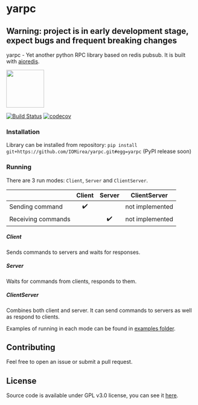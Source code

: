 # yarpc

## Warning: project is in early development stage, expect bugs and frequent breaking changes

yarpc - Yet another python RPC library based on redis pubsub. It is built with [aioredis](https://github.com/aio-libs/aioredis).

<img src="https://raw.githubusercontent.com/IOMirea/yarpc/master/docs/logo.png" height="100">

[![Build Status](https://travis-ci.org/IOMirea/yarpc.svg?branch=master)](https://travis-ci.org/IOMirea/yarpc)
[![codecov](https://codecov.io/gh/IOMirea/yarpc/branch/master/graph/badge.svg)](https://codecov.io/gh/IOMirea/yarpc)

### Installation
Library can be installed from repository: `pip install git+https://github.com/IOMirea/yarpc.git#egg=yarpc` (PyPI release soon)

### Running
There are 3 run modes: `Client`, `Server` and `ClientServer`.

|                    | Client | Server |  ClientServer   |
| :----------------- | :----: | :----: | :-------------: |
| Sending command    |    ✔️   |        | not implemented |
| Receiving commands |        |    ✔️   | not implemented |

##### Client
Sends commands to servers and waits for responses.

##### Server
Waits for commands from clients, responds to them.

##### ClientServer
Combines both client and server. It can send commands to servers as well as respond to clients.

Examples of running in each mode can be found in [examples folder](https://github.com/IOMirea/yarpc/blob/master/examples).

## Contributing
Feel free to open an issue or submit a pull request.  

## License
Source code is available under GPL v3.0 license, you can see it [here](https://github.com/IOMirea/yarpc/blob/master/LICENSE).
